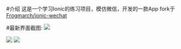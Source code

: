 #介绍
这是一个学习Ionic的练习项目，模仿微信，开发的一款App
fork于[Frogmarch/ionic-wechat](https://github.com/Frogmarch/ionic-wechat)
  
#最新界面截图:
![](http://images2015.cnblogs.com/blog/811752/201512/811752-20151203223545502-748160387.gif)

![](http://images2015.cnblogs.com/blog/811752/201512/811752-20151203223554439-1091864768.gif)
![](http://images2015.cnblogs.com/blog/811752/201512/811752-20151209232441699-1321798316.png)
